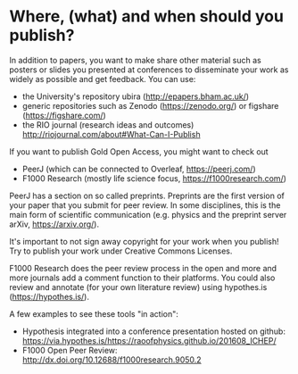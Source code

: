 # Where, (what) and when should you publish?

In addition to papers, you want to make share other material such as posters or slides you presented at conferences to disseminate your work as widely as possible and get feedback. You can use:
- the University's repository ubira (http://epapers.bham.ac.uk/)
- generic repositories such as Zenodo (https://zenodo.org/) or figshare (https://figshare.com/)
- the RIO journal (research ideas and outcomes) http://riojournal.com/about#What-Can-I-Publish

If you want to publish Gold Open Access, you might want to check out
* PeerJ (which can be connected to Overleaf, https://peerj.com/)
* F1000 Research (mostly life science focus, https://f1000research.com/)

PeerJ has a section on so called preprints. Preprints are the first version of your paper that you submit for peer review. In some disciplines, this is the main form of scientific communication (e.g. physics and the preprint server arXiv, https://arxiv.org/). 

It's important to not sign away copyright for your work when you publish! Try to publish your work under Creative Commons Licenses.

F1000 Research does the peer review process in the open and more and more journals add a comment function to their platforms. You could also review and annotate (for your own literature review) using hypothes.is (https://hypothes.is/).

A few examples to see these tools "in action":
* Hypothesis integrated into a conference presentation hosted on github: https://via.hypothes.is/https://raoofphysics.github.io/201608_ICHEP/
* F1000 Open Peer Review: http://dx.doi.org/10.12688/f1000research.9050.2
